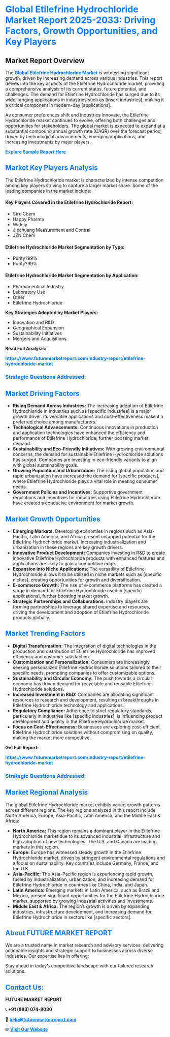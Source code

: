 <h1 style="color: #007BFF;">Global Etilefrine Hydrochloride Market Report 2025-2033: Driving Factors, Growth Opportunities, and Key Players</h1>

<section id="overview">
<h2>Market Report Overview</h2>
<p>The <a href="https://www.futuremarketreport.com/industry-report/etilefrine-hydrochloride-market" style="color: #007BFF; text-decoration: none;"><strong>Global Etilefrine Hydrochloride Market</strong></a> is witnessing significant growth, driven by increasing demand across various industries. This report delves into the key aspects of the Etilefrine Hydrochloride market, providing a comprehensive analysis of its current status, future potential, and challenges. The demand for Etilefrine Hydrochloride has surged due to its wide-ranging applications in industries such as [insert industries], making it a critical component in modern-day [applications].</p>
<p>As consumer preferences shift and industries innovate, the Etilefrine Hydrochloride market continues to evolve, offering both challenges and opportunities for stakeholders. The global market is expected to expand at a substantial compound annual growth rate (CAGR) over the forecast period, driven by technological advancements, emerging applications, and increasing investments by major players.</p>
</section>

<section id="overview">
<p><a href="https://www.futuremarketreport.com/request-sample/reportId=127110" style="color: #007BFF; text-decoration: none;"><strong>Explore Sample Report Here</strong></a></p>
</section>

<section id="key-players">
<h2 style="color: #007BFF;">Market Key Players Analysis</h2>
<p>The Etilefrine Hydrochloride market is characterized by intense competition among key players striving to capture a larger market share. Some of the leading companies in the market include:</p>
<h4>Key Players Covered in the Etilefrine Hydrochloride Report:</h4>
<ul><li>Stru Chem</li><li>Happy Pharma</li><li>Widely</li><li>Jiechuang Measurement and Contral</li><li>JZN Chem</li></ul>
<h4>Etilefrine Hydrochloride Market Segmentation by Type:</h4>
<ul><li>Purity?99%</li><li>Purity?99%</li></ul>

<h4>Etilefrine Hydrochloride Market Segmentation by Application:</h4>
<ul><li>Pharmaceutical Industry</li><li>Laboratory Use</li><li>Other</li><li>Etilefrine Hydrochloride</li></ul>
<p><strong>Key Strategies Adopted by Market Players:</strong></p>
<ul>
<li>Innovation and R&D</li>
<li>Geographical Expansion</li>
<li>Sustainability Initiatives</li>
<li>Mergers and Acquisitions</li>
</ul>
</section>

<section>
<p><strong>Read Full Analysis: </strong></p><a href="https://www.futuremarketreport.com/industry-report/etilefrine-hydrochloride-market" style="color: #007BFF; text-decoration: none;"><strong>https://www.futuremarketreport.com/industry-report/etilefrine-hydrochloride-market</strong></a>
<h3 style="color: #007BFF;">Strategic Questions Addressed:</h3>
</section>

<section id="driving-factors">
<h2 style="color: #007BFF;">Market Driving Factors</h2>
<ul>
<li><strong>Rising Demand Across Industries:</strong> The increasing adoption of Etilefrine Hydrochloride in industries such as [specific industries] is a major growth driver. Its versatile applications and cost-effectiveness make it a preferred choice among manufacturers.</li>
<li><strong>Technological Advancements:</strong> Continuous innovations in production and application technologies have enhanced the efficiency and performance of Etilefrine Hydrochloride, further boosting market demand.</li>
<li><strong>Sustainability and Eco-Friendly Initiatives:</strong> With growing environmental concerns, the demand for sustainable Etilefrine Hydrochloride solutions has surged. Companies are investing in eco-friendly variants to align with global sustainability goals.</li>
<li><strong>Growing Population and Urbanization:</strong> The rising global population and rapid urbanization have increased the demand for [specific products], where Etilefrine Hydrochloride plays a vital role in meeting consumer needs.</li>
<li><strong>Government Policies and Incentives:</strong> Supportive government regulations and incentives for industries using Etilefrine Hydrochloride have created a conducive environment for market growth.</li>
</ul>
</section>

<section id="growth-opportunities">
<h2 style="color: #007BFF;">Market Growth Opportunities</h2>
<ul>
<li><strong>Emerging Markets:</strong> Developing economies in regions such as Asia-Pacific, Latin America, and Africa present untapped potential for the Etilefrine Hydrochloride market. Increasing industrialization and urbanization in these regions are key growth drivers.</li>
<li><strong>Innovative Product Development:</strong> Companies investing in R&D to create innovative Etilefrine Hydrochloride products with enhanced features and applications are likely to gain a competitive edge.</li>
<li><strong>Expansion into Niche Applications:</strong> The versatility of Etilefrine Hydrochloride allows it to be utilized in niche markets such as [specific niches], creating opportunities for growth and diversification.</li>
<li><strong>E-commerce Growth:</strong> The rise of e-commerce platforms has created a surge in demand for Etilefrine Hydrochloride used in [specific applications], further boosting market growth.</li>
<li><strong>Strategic Partnerships and Collaborations:</strong> Industry players are forming partnerships to leverage shared expertise and resources, driving the development and adoption of Etilefrine Hydrochloride products globally.</li>
</ul>
</section>

<section id="trending-factors">
<h2 style="color: #007BFF;">Market Trending Factors</h2>
<ul>
<li><strong>Digital Transformation:</strong> The integration of digital technologies in the production and distribution of Etilefrine Hydrochloride has improved efficiency and customer satisfaction.</li>
<li><strong>Customization and Personalization:</strong> Consumers are increasingly seeking personalized Etilefrine Hydrochloride solutions tailored to their specific needs, prompting companies to offer customizable options.</li>
<li><strong>Sustainability and Circular Economy:</strong> The push towards a circular economy has driven demand for recyclable and reusable Etilefrine Hydrochloride solutions.</li>
<li><strong>Increased Investment in R&D:</strong> Companies are allocating significant resources to research and development, resulting in breakthroughs in Etilefrine Hydrochloride technology and applications.</li>
<li><strong>Regulatory Compliance:</strong> Adherence to strict regulatory standards, particularly in industries like [specific industries], is influencing product development and quality in the Etilefrine Hydrochloride market.</li>
<li><strong>Focus on Cost-Effectiveness:</strong> Businesses are exploring cost-efficient Etilefrine Hydrochloride solutions without compromising on quality, making the market more competitive.</li>
</ul>
</section>

<section>
<p><strong>Get Full Report: </strong></p><a href="https://www.futuremarketreport.com/industry-report/etilefrine-hydrochloride-market" style="color: #007BFF; text-decoration: none;"><strong>https://www.futuremarketreport.com/industry-report/etilefrine-hydrochloride-market</strong></a>
<h3 style="color: #007BFF;">Strategic Questions Addressed:</h3>
</section>


<section id="regional-analysis">
<h2 style="color: #007BFF;">Market Regional Analysis</h2>
<p>The global Etilefrine Hydrochloride market exhibits varied growth patterns across different regions. The key regions analyzed in this report include North America, Europe, Asia-Pacific, Latin America, and the Middle East & Africa:</p>
<ul>
<li><strong>North America:</strong> This region remains a dominant player in the Etilefrine Hydrochloride market due to its advanced industrial infrastructure and high adoption of new technologies. The U.S. and Canada are leading markets in this region.</li>
<li><strong>Europe:</strong> Europe has witnessed steady growth in the Etilefrine Hydrochloride market, driven by stringent environmental regulations and a focus on sustainability. Key countries include Germany, France, and the U.K.</li>
<li><strong>Asia-Pacific:</strong> The Asia-Pacific region is experiencing rapid growth, fueled by industrialization, urbanization, and increasing demand for Etilefrine Hydrochloride in countries like China, India, and Japan.</li>
<li><strong>Latin America:</strong> Emerging markets in Latin America, such as Brazil and Mexico, present significant opportunities for the Etilefrine Hydrochloride market, supported by growing industrial activities and investments.</li>
<li><strong>Middle East & Africa:</strong> The region’s growth is driven by expanding industries, infrastructure development, and increasing demand for Etilefrine Hydrochloride in sectors like [specific sectors].</li>
</ul>
</section>

<footer>
<h2 style="color: #007BFF;">About FUTURE MARKET REPORT</h2>
<p>We are a trusted name in market research and advisory services, delivering actionable insights and strategic support to businesses across diverse industries. Our expertise lies in offering:</p>

<p>Stay ahead in today’s competitive landscape with our tailored research solutions.</p>

<h2 style="color: #007BFF;">Contact Us:</h2>
<p><strong>FUTURE MARKET REPORT</strong></p>
<p>📞 <strong>+91 (883) 074-8030</strong></p>
<p>📧 <strong><a href="mailto:help@futuremarketreport.com" style="color: #007BFF;">help@futuremarketreport.com</a></strong></p>
<p>🌐 <strong><a href="https://www.futuremarketreport.com/" style="color: #007BFF;">Visit Our Website</a></strong></p>
</footer>